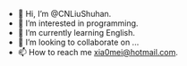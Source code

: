 - 👋 Hi, I’m @CNLiuShuhan.
- 👀 I’m interested in programming.
- 🌱 I’m currently learning English.
- 💞️ I’m looking to collaborate on ...
- 📫 How to reach me xia0mei@hotmail.com.
